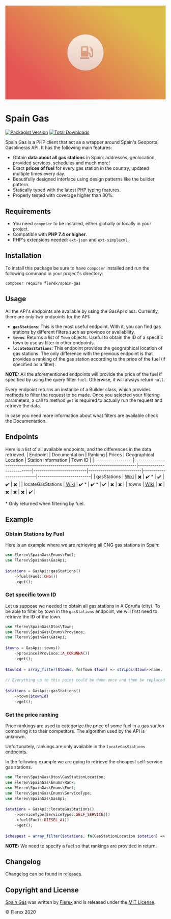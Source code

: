 ![Header](https://github.com/Flerex/spain-gas/blob/main/repo/header.png?raw=true)
# Spain Gas
[![Packagist Version](https://img.shields.io/packagist/v/flerex/spain-gas?label=Packagist)](https://packagist.org/packages/flerex/spain-gas)
[![Total Downloads](https://img.shields.io/packagist/dt/flerex/spain-gas?label=Downloads)](https://packagist.org/packages/flerex/spain-gas)

Spain Gas is a PHP client that act as a wrapper around Spain's Geoportal Gasolineras API. It has the following main features:

- Obtain **data about all gas stations** in Spain: addresses, geolocation, provided services, schedules and much more!
- Exact **prices of fuel** for every gas station in the country, updated multiple times every day.
- Beautifully designed interface using design patterns like the builder pattern.
- Statically typed with the latest PHP typing features. 
- Properly tested with coverage higher than 80%.

## Requirements
- You need `composer` to be installed, either globally or locally in your project.
- Compatible with **PHP 7.4 or higher**.
- PHP's extensions needed: `ext-json` and `ext-simplexml`.

## Installation
To install this package be sure to have `composer` installed and run the following command in your project's directory:

```
composer require flerex/spain-gas
```
 
## Usage
All the API's endpoints are available by using the GasApi class. Currently, there are only two endpoints for the API:

- **`gasStations`**: This is the most useful endpoint. With it, you can find gas stations by different filters such as province or availability.  
- **`towns`**: Returns a list of `Town` objects. Useful to obtain the ID of a specific town to use as filter in other endpoints.  
- **`locateGasStations`**: This endpoint provides the geographical location of gas stations. The only difference with the previous endpoint is that provides a ranking of the gas station according to the price of the fuel (if specified as a filter).

**NOTE:** All the aforementioned endpoints will provide the price of the fuel if specified by using the query filter `fuel`. Otherwise, it will always return `null`.

Every endpoint returns an instance of a Builder class, which provides methods to filter the request to be made. Once you selected your filtering parameters, a call to method `get` is required to actually run the request and retrieve the data.

In case you need more information about what filters are available check the Documentation.


## Endpoints
Here is a list of all available endpoints, and the differences in the data retrieved.
| Endpoint          | Documentation                                                                 | Ranking                  | Prices                   | Geographical Location    | Station Information      | Town ID                  |
|-------------------|-------------------------------------------------------------------------------|--------------------------|--------------------------|--------------------------|--------------------------|--------------------------|
| gasStations       | [Wiki](https://github.com/Flerex/spain-gas/wiki/Gas-Stations-endpoint)        | :heavy_multiplication_x: | :heavy_check_mark: \*    | :heavy_check_mark:       | :heavy_check_mark:       | :heavy_multiplication_x: |
| locateGasStations | [Wiki](https://github.com/Flerex/spain-gas/wiki/Locate-Gas-Stations-endpoint) | :heavy_check_mark: \*    | :heavy_check_mark: \*    | :heavy_check_mark:       | :heavy_multiplication_x: | :heavy_multiplication_x: |
| towns             | [Wiki](https://github.com/Flerex/spain-gas/wiki/Towns-endpoint)               | :heavy_multiplication_x: | :heavy_multiplication_x: | :heavy_multiplication_x: | :heavy_multiplication_x: | :heavy_check_mark:       |

\* Only returned when filtering by fuel.
## Example

### Obtain Stations by Fuel
Here is an example where we are retrieving all CNG gas stations in Spain:

```php
use Flerex\SpainGas\Enums\Fuel;
use Flerex\SpainGas\GasApi;

$stations = GasApi::gasStations()
    ->fuel(Fuel::CNG())
    ->get();
```

### Get specific town ID
Let us suppose we needed to obtain all gas stations in A Coruña (city). To be able to filter by town in the `gasStations` endpoint, we will first need to retrieve the ID of the town.

```php
use Flerex\SpainGas\Dtos\Town;
use Flerex\SpainGas\Enums\Province;
use Flerex\SpainGas\GasApi;

$towns = GasApi::towns()
    ->province(Province::A_CORUNHA())
    ->get();
    
$townId = array_filter($towns, fn(Town $town) => stripos($town->name, 'Coruña') !== false)[0];

// Everything up to this point could be done once and then be replaced with the obtained ID to avoid unnecessary API calls. 

$stations = GasApi::gasStations()
    ->town($townId)
    ->get();
```

### Get the price ranking
Price rankings are used to categorize the price of some fuel in a gas station comparing it to their competitors. The algorithm used by the API is unknown.

Unfortunately, rankings are only available in the `locateGasStations` endpoints.

In the following example we are going to retrieve the cheapest self-service gas stations.

```php
use Flerex\SpainGas\Dtos\GasStationLocation;
use Flerex\SpainGas\Enums\Rank;
use Flerex\SpainGas\Enums\Fuel;
use Flerex\SpainGas\Enums\ServiceType;
use Flerex\SpainGas\GasApi;

$stations = GasApi::locateGasStations()
    ->serviceType(ServiceType::SELF_SERVICE())
    ->fuel(Fuel::DIESEL_A())
    ->get();

$cheapest = array_filter($stations, fn(GasStationLocation $station) => $station->rank->equals(Rank::CHEAP()));
```
**NOTE:** We need to specify a fuel so that rankings are provided in return.

## Changelog
Changelog can be found in [releases](https://github.com/flerex/spain-gas/releases).

## Copyright and License

[Spain Gas](https://github.com/flerex/spain-gas) was written by [Flerex](https://flerex.dev) and is released under the
[MIT License](LICENSE).

© Flerex 2020

